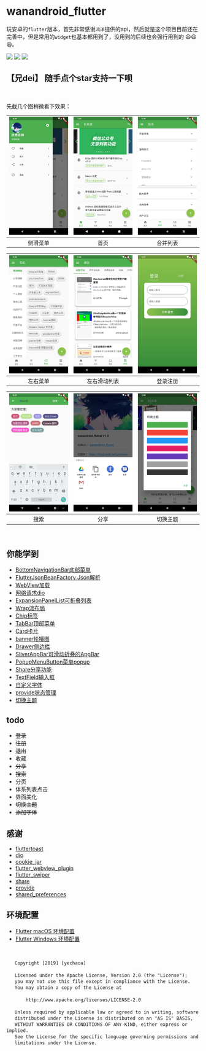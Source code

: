 # wanandroid_flutter

玩安卓的`flutter`版本，首先非常感谢`鸿洋`提供的api，然后就是这个项目目前还在完善中，但是常用的`widget`也基本都用到了，没用到的后续也会强行用到的 :satisfied::satisfied::satisfied:。

![](https://img.shields.io/badge/language-dart-orange.svg)
![](https://img.shields.io/hexpm/l/plug.svg)
![](https://img.shields.io/badge/CSDN-yechaoa-green.svg)

## 【兄dei】  随手点个star支持一下呗

<br>

先截几个图稍微看下效果：

| <img src="/screenshot/1.png" width="285"/> | <img src="/screenshot/2.png" width="285"/> | <img src="/screenshot/3.png" width="285"/> |
| :--: | :--: | :--: |
| 侧滑菜单 | 首页 | 合并列表 |

| <img src="/screenshot/4.png" width="285"/> | <img src="/screenshot/5.png" width="285"/> | <img src="/screenshot/6.png" width="285"/> |
| :--: | :--: | :--: |
| 左右菜单 | 左右滑动列表 | 登录注册 |

| <img src="/screenshot/7.png" width="285"/> | <img src="/screenshot/8.png" width="285"/> | <img src="/screenshot/9.png" width="285"/> |
| :--: | :--: | :--: |
| 搜索 | 分享 | 切换主题 |


<br>

## 你能学到
* [BottomNavigationBar底部菜单](https://blog.csdn.net/yechaoa/article/details/89880284)
* [FlutterJsonBeanFactory Json解析](https://blog.csdn.net/yechaoa/article/details/90035254)
* [WebView加载](https://blog.csdn.net/yechaoa/article/details/90175271)
* [网络请求dio](https://blog.csdn.net/yechaoa/article/details/90234708)
* [ExpansionPanelList可折叠列表](https://blog.csdn.net/yechaoa/article/details/90376584)
* [Wrap流布局](https://blog.csdn.net/yechaoa/article/details/90403760)
* [Chip标签](https://blog.csdn.net/yechaoa/article/details/90405997)
* [TabBar顶部菜单](https://blog.csdn.net/yechaoa/article/details/90482127)
* [Card卡片](https://blog.csdn.net/yechaoa/article/details/90483097)
* [banner轮播图](https://blog.csdn.net/yechaoa/article/details/90643476)
* [Drawer侧边栏](https://blog.csdn.net/yechaoa/article/details/90607772)
* [SliverAppBar可滑动折叠的AppBar](https://blog.csdn.net/yechaoa/article/details/90701321)
* [PopupMenuButton菜单popup](https://blog.csdn.net/yechaoa/article/details/90704165)
* [Share分享功能](https://blog.csdn.net/yechaoa/article/details/93980749)
* [TextField输入框](https://blog.csdn.net/yechaoa/article/details/90906689)
* [自定义字体](https://blog.csdn.net/yechaoa/article/details/90906689)
* [provide状态管理](https://blog.csdn.net/yechaoa/article/details/97790854)
* [切换主题](https://blog.csdn.net/yechaoa/article/details/97918930)

## todo

- ~~登录~~
- ~~注册~~
- ~~退出~~
- 收藏
- ~~分享~~
- ~~搜索~~
- 分页
- 体系列表点击
- 界面美化
- ~~切换主题~~
- ~~添加字体~~


## 感谢
* [fluttertoast](https://github.com/PonnamKarthik/FlutterToast)
* [dio](https://github.com/flutterchina/dio)
* [cookie_jar](https://github.com/flutterchina/cookie_jar)
* [flutter_webview_plugin](https://pub.dev/packages/flutter_webview_plugin#-readme-tab)
* [flutter_swiper](https://github.com/best-flutter/flutter_swiper)
* [share](https://github.com/flutter/plugins/tree/master/packages/share)
* [provide](https://github.com/google/flutter-provide)
* [shared_preferences](https://github.com/flutter/plugins/tree/master/packages/shared_preferences)

## 环境配置
* [Flutter macOS 环境配置](https://blog.csdn.net/yechaoa/article/details/95389931)
* [Flutter Windows 环境配置](https://blog.csdn.net/yechaoa/article/details/89150852)


<br>



```
   Copyright [2019] [yechaoa]

   Licensed under the Apache License, Version 2.0 (the "License");
   you may not use this file except in compliance with the License.
   You may obtain a copy of the License at

       http://www.apache.org/licenses/LICENSE-2.0

   Unless required by applicable law or agreed to in writing, software
   distributed under the License is distributed on an "AS IS" BASIS,
   WITHOUT WARRANTIES OR CONDITIONS OF ANY KIND, either express or implied.
   See the License for the specific language governing permissions and
   limitations under the License.
```
